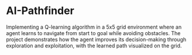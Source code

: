 # AI-Pathfinder
Implementing a Q-learning algorithm in a 5x5 grid environment where an agent learns to navigate from start to goal while avoiding obstacles. The project demonstrates how the agent improves its decision-making through exploration and exploitation, with the learned path visualized on the grid.
